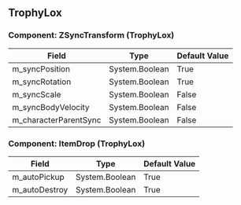## TrophyLox

### Component: ZSyncTransform (TrophyLox)

|Field|Type|Default Value|
|---|---|---|
|m_syncPosition|System.Boolean|True|
|m_syncRotation|System.Boolean|True|
|m_syncScale|System.Boolean|False|
|m_syncBodyVelocity|System.Boolean|False|
|m_characterParentSync|System.Boolean|False|

### Component: ItemDrop (TrophyLox)

|Field|Type|Default Value|
|---|---|---|
|m_autoPickup|System.Boolean|True|
|m_autoDestroy|System.Boolean|True|

